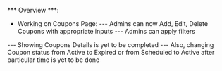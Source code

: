 *** Overview ***: 

- Working on Coupons Page:
--- Admins can now Add, Edit, Delete Coupons with appropriate inputs
--- Admins can apply filters

--- Showing Coupons Details is yet to be completed
--- Also, changing Coupon status from Active to Expired or from Scheduled to Active after particular time is yet to be done